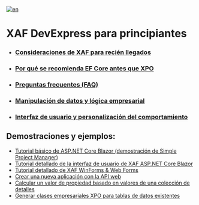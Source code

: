 
[![en](https://img.shields.io/badge/lang-en-red.svg)](https://github.com/jjcolumb/XAF-Docs-Spanish/blob/master/README.en.md)

# XAF DevExpress para principiantes

- ### [Consideraciones de XAF para recién llegados](https://github.com/jjcolumb/XAF-Docs-Spanish/blob/master/newcomers.es.md)
- ### [Por qué se recomienda EF Core antes que XPO](https://github.com/jjcolumb/XAF-Docs-Spanish/blob/master/ef-xpo.es.md)
- ### [Preguntas frecuentes (FAQ)](https://github.com/jjcolumb/XAF-Docs-Spanish/blob/master/faq.es.md)
- ### [Manipulación de datos y lógica empresarial](https://github.com/jjcolumb/XAF-Docs-Spanish/blob/master/datamandl.md)
- ### [Interfaz de usuario y personalización del comportamiento](https://github.com/jjcolumb/XAF-Docs-Spanish/blob/master/uiandbcustom.md)


## Demostraciones y ejemplos:

- [Tutorial básico de ASP.NET Core Blazor (demostración de Simple Project Manager)](https://github.com/jjcolumb/SimpleProjectManager)
- [Tutorial detallado de la interfaz de usuario de XAF ASP.NET Core Blazor](https://github.com/jjcolumb/In-Depth-XAF-ASP.NET-Core-Blazor-UI-Tutorial)
- [Tutorial detallado de XAF WinForms & Web Forms](https://github.com/jjcolumb/In-Depth-XAF-WinForms-WebForms-Tutorial)
- [Crear una nueva aplicación con la API web](https://github.com/jjcolumb/A-1-Click-Solution-for-CRUD-REST-API-Services)
- [Calcular un valor de propiedad basado en valores de una colección de detalles](https://github.com/jjcolumb/Calculate-a-Property-Value-Based-on-Values-from-a-Detail-Collection)
- [Generar clases empresariales XPO para tablas de datos existentes](https://github.com/jjcolumb/Generate-XPO-Business-Classes-for-Existing-Data-Tables)
